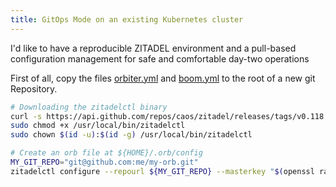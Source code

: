 ```yaml
---
title: GitOps Mode on an existing Kubernetes cluster
---
```


I'd like to have a reproducible ZITADEL environment and a pull-based configuration management for safe and comfortable day-two operations

First of all, copy the files [orbiter.yml](examples/orbiter/gce/orbiter.yml) and [boom.yml](examples/boom/boom.yml) to the root of a new git Repository.

```bash
# Downloading the zitadelctl binary
curl -s https://api.github.com/repos/caos/zitadel/releases/tags/v0.118.2 | grep "browser_download_url.*zitadelctl-$(uname | awk '{print tolower($0)}')-amd64" | cut -d '"' -f 4 | sudo wget -i - -O /usr/local/bin/zitadelctl && sudo chmod +x /usr/local/bin/zitadelctl && sudo chown $(id -u):$(id -g) /usr/local/bin/zitadelctl
sudo chmod +x /usr/local/bin/zitadelctl
sudo chown $(id -u):$(id -g) /usr/local/bin/zitadelctl

# Create an orb file at ${HOME}/.orb/config
MY_GIT_REPO="git@github.com:me/my-orb.git"
zitadelctl configure --repourl ${MY_GIT_REPO} --masterkey "$(openssl rand -base64 21)"

```
